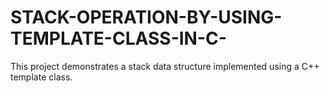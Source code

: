# STACK-OPERATION-BY-USING-TEMPLATE-CLASS-IN-C-
This project demonstrates a stack data structure implemented using a C++ template class.
